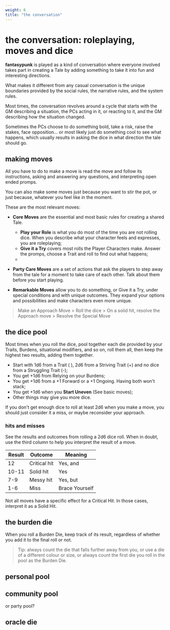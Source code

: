 ```yaml
---
weight: 6
title: "the conversation"
---
```


# the conversation: roleplaying, moves and dice

**fantasypunk** is played as a kind of conversation where everyone involved takes part in creating a Tale by adding something to take it into fun and interesting directions.

What makes it different from any casual conversation is the unique boundaries provided by the social rules, the narrative rules, and the system rules.

Most times, the conversation revolves around a cycle that starts with the GM describing a situation, the PCs acting in it, or reacting to it, and the GM describing how the situation changed.

Sometimes the PCs choose to do something bold, take a risk, raise the stakes, face opposition... or most likely just do something cool to see what happens, which usually results in asking the dice in what direction the tale should go.

## making moves

All you have to do to make a move is read the move and follow its instructions, asking and answering any questions, and interpreting open ended promps.

You can also make some moves just because you want to stir the pot, or just because, whatever you feel like in the moment.

These are the most relevant moves:

- **Core Moves** are the essential and most basic rules for creating a shared Tale. 
    - **Play your Role** is what you do most of the time you are not rolling dice. When you describe what your character feels and expresses, you are roleplaying;
    - **Give it a Try** covers most rolls the Player Characters make. Answer the promps, choose a Trait and roll to find out what happens;
    - 

- **Party Care Moves** are a set of actions that ask the players to step away from the tale for a moment to take care of each other. Talk about them before you start playing.

- **Remarkable Moves** allow you to do something, or Give it a Try, under special conditions and with unique outcomes. They expand your options and possibilities and make characters even more unique.

> Make an Approach Move > Roll the dice > On a solid hit, resolve the Approach move > Resolve the Special Move

## the dice pool

Most times when you roll the dice, pool together each die provided by your Traits, Burdens, situational modifiers, and so on, roll them all, then keep the highest two results, adding them together.

- Start with 1d6 from a Trait ( ), 2d6 from a Striving Trait (+) and no dice from a Struggling Trait (-);
- You get +1d6 from Relying on your Burdens;
- You get +1d6 from a +1 Forward or a +1 Ongoing. Having both won't stack;
- You get +1d6 when you **Start Uneven** (See basic moves);
- Other things may give you more dice.

If you don't get enough dice to roll at least 2d6 when you make a move, you should just consider it a miss, or maybe reconsider your approach.

### hits and misses

See the results and outcomes from rolling a 2d6 dice roll. When in doubt, use the third column to help you interpret the result of a move.

Result | Outcome      | Meaning
-------|--------------|---------------
12     | Critical hit | Yes, and
10-11  | Solid hit    | Yes
7-9    | Messy hit    | Yes, but
1-6    | Miss         | Brace Yourself

Not all moves have a specific effect for a Critical Hit. In those cases, interpret it as a Solid Hit.

## the burden die

When you roll a Burden Die, keep track of its result, regardless of whether you add it to the final roll or not.

> Tip: always count the die that falls further away from you, or use a die of a different colour or size, or always count the first die you roll in the pool as the Burden Die.

## personal pool

## community pool

or party pool?

## oracle die